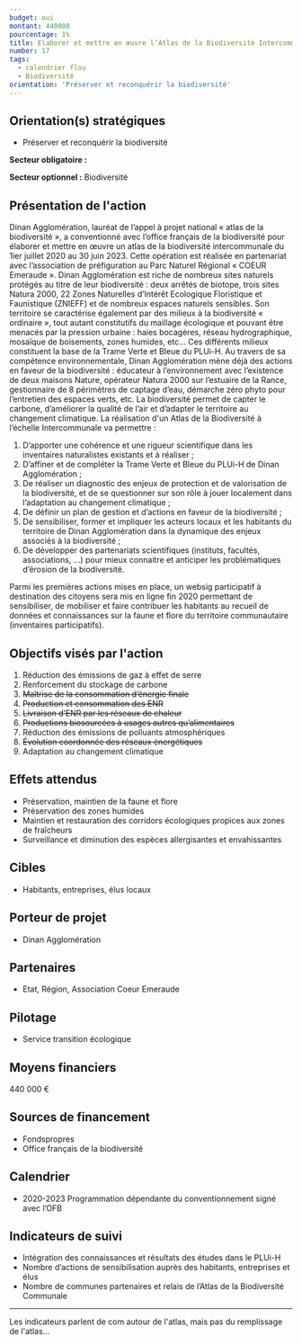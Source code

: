 ```yaml
---
budget: oui
montant: 440000
pourcentage: 1%
title: Elaborer et mettre en œuvre l’Atlas de la Biodiversité Intercommunale
number: 17
tags:
  - calendrier flou
  - Biodiversité
orientation: 'Préserver et reconquérir la biodiversité'
---
```


## Orientation(s) stratégiques

- Préserver et reconquérir la biodiversité

**Secteur obligatoire :**

**Secteur optionnel :** Biodiversité

## Présentation de l'action

Dinan Agglomération, lauréat de l’appel à projet national « atlas de la biodiversité », a conventionné avec l’office français de la biodiversité pour élaborer et mettre en œuvre un atlas de la biodiversité intercommunale du 1ier juillet 2020 au 30 juin 2023.
Cette opération est réalisée en partenariat avec l’association de préfiguration au Parc Naturel Régional « COEUR Emeraude ».
Dinan Agglomération est riche de nombreux sites naturels protégés au titre de leur biodiversité : deux arrêtés de biotope, trois sites Natura 2000, 22 Zones Naturelles d’Intérêt Ecologique Floristique et Faunistique (ZNIEFF) et de nombreux espaces naturels sensibles. Son territoire se caractérise également par des milieux à la biodiversité
« ordinaire », tout autant constitutifs du maillage écologique et pouvant être menacés par la pression urbaine : haies bocagères, réseau hydrographique, mosaïque de boisements, zones humides, etc... Ces différents milieux constituent la base de la Trame Verte et Bleue du PLUi-H.
Au travers de sa compétence environnementale, Dinan Agglomération mène déjà des actions en faveur de la biodiversité : éducateur à l’environnement avec l’existence de deux maisons Nature, opérateur Natura 2000 sur l’estuaire de la Rance, gestionnaire de 8 périmètres de captage d’eau, démarche zéro phyto pour l’entretien des espaces verts, etc. La biodiversité permet de capter le carbone, d’améliorer la qualité de l’air et d’adapter le territoire au changement climatique.
La réalisation d'un Atlas de la Biodiversité à l’échelle Intercommunale va permettre :
1. D’apporter une cohérence et une rigueur scientifique dans les inventaires naturalistes existants et à réaliser ;
2. D’affiner et de compléter la Trame Verte et Bleue du PLUi-H de Dinan Agglomération ;
3. De réaliser un diagnostic des enjeux de protection et de valorisation de la biodiversité, et de se questionner sur son rôle à jouer localement dans l’adaptation au changement climatique ;
4. De définir un plan de gestion et d’actions en faveur de la biodiversité ;
5. De sensibiliser, former et impliquer les acteurs locaux et les habitants du territoire de Dinan Agglomération dans la dynamique des enjeux associés à la biodiversité ;
6. De développer des partenariats scientifiques (instituts, facultés, associations, ...) pour mieux connaitre et anticiper les problématiques d’érosion de la biodiversité.

Parmi les premières actions mises en place, un websig participatif à destination des citoyens sera mis en ligne fin 2020 permettant de sensibiliser, de mobiliser et faire contribuer les habitants au recueil de données et connaissances sur la faune et flore du territoire communautaire (inventaires participatifs).

## Objectifs visés par l'action

1. Réduction des émissions de gaz à effet de serre
2. Renforcement du stockage de carbone
3. ~~Maîtrise de la consommation d’énergie finale~~
4. ~~Production et consommation des ENR~~
5. ~~Livraison d’ENR par les réseaux de chaleur~~
6. ~~Productions biosourcées à usages autres qu’alimentaires~~
7. Réduction des émissions de polluants atmosphériques
8. ~~Évolution coordonnée des réseaux énergétiques~~
9. Adaptation au changement climatique


## Effets attendus

- Préservation, maintien de la faune et flore
- Préservation des zones humides
- Maintien et restauration des corridors écologiques propices aux zones de fraîcheurs
- Surveillance et diminution des espèces allergisantes et envahissantes

## Cibles

- Habitants, entreprises, élus locaux

## Porteur de projet

- Dinan Agglomération

## Partenaires

- Etat, Région, Association Coeur Emeraude

## Pilotage

- Service transition écologique

## Moyens financiers

440 000 €

## Sources de financement

- Fondspropres
- Office français de la biodiversité

## Calendrier

- 2020-2023 Programmation dépendante du conventionnement signé avec l’OFB

## Indicateurs de suivi
- Intégration des connaissances et résultats des études dans le PLUi-H
- Nombre d’actions de sensibilisation auprès des habitants, entreprises et élus
- Nombre de communes partenaires et relais de l’Atlas de la Biodiversité Communale


---

Les indicateurs parlent de com autour de l'atlas, mais pas du remplissage de l'atlas…
